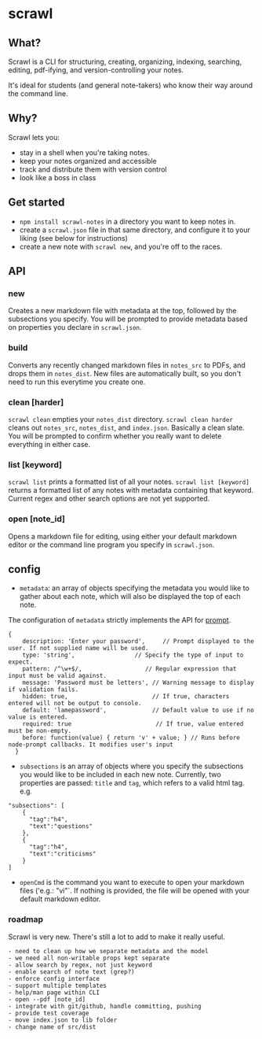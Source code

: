 # scrawl

## What?
Scrawl is a CLI for structuring, creating, organizing, indexing, searching, editing, pdf-ifying, and version-controlling your notes.

It's ideal for students (and general note-takers) who know their way around the command line.

## Why?

Scrawl lets you:

- stay in a shell when you're taking notes.
- keep your notes organized and accessible
- track and distribute them with version control
- look like a boss in class

## Get started

- `npm install scrawl-notes` in a directory you want to keep notes in. 
- create a `scrawl.json` file in that same directory, and configure it to your liking (see below for instructions)
- create a new note with `scrawl new`, and you're off to the races.

## API

### new
Creates a new markdown file with metadata at the top, followed by the subsections you specify. You will be prompted to provide metadata based on properties you declare in `scrawl.json`.

### build
Converts any recently changed markdown files in `notes_src` to PDFs, and drops them in `notes_dist`. New files are automatically built, so you don't need to run this everytime you create one.

### clean [harder]
`scrawl clean` empties your `notes_dist` directory. `scrawl clean harder` cleans out `notes_src`, `notes_dist`, and `index.json`. Basically a clean slate. You will be prompted to confirm whether you really want to delete everything in either case.

### list [keyword]
`scrawl list` prints a formatted list of all your notes. `scrawl list [keyword]` returns a formatted list of any notes with metadata containing that keyword. Current regex and other search options are not yet supported.

### open [note_id]
Opens a markdown file for editing, using either your default markdown editor or the command line program you specify in `scrawl.json`.

## config

- `metadata`: an array of objects specifying the metadata you would like to gather about each note, which will also be displayed the top of each note. 

The configuration of `metadata` strictly implements the API for [prompt](https://www.npmjs.com/package/prompt). 

```
{
    description: 'Enter your password',     // Prompt displayed to the user. If not supplied name will be used. 
    type: 'string',                 // Specify the type of input to expect. 
    pattern: /^\w+$/,                  // Regular expression that input must be valid against. 
    message: 'Password must be letters', // Warning message to display if validation fails. 
    hidden: true,                        // If true, characters entered will not be output to console. 
    default: 'lamepassword',             // Default value to use if no value is entered. 
    required: true                        // If true, value entered must be non-empty. 
    before: function(value) { return 'v' + value; } // Runs before node-prompt callbacks. It modifies user's input 
  }
```

- `subsections` is an array of objects where you specify the subsections you would like to be included in each new note. Currently, two properties are passed: `title` and `tag`, which refers to a valid html tag. 
e.g.
```
"subsections": [
    {
      "tag":"h4",
      "text":"questions"
    },
    {
      "tag":"h4",
      "text":"criticisms"
    }
]
```
- `openCmd` is the command you want to execute to open your markdown files ('e.g.: "vi"`. If nothing is provided, the file will be opened with your default markdown editor.

### roadmap

Scrawl is very new. There's still a lot to add to make it really useful. 

    - need to clean up how we separate metadata and the model
    - we need all non-writable props kept separate
    - allow search by regex, not just keyword
    - enable search of note text (grep?)
    - enforce config interface
    - support multiple templates
    - help/man page within CLI
    - open --pdf [note_id]
    - integrate with git/github, handle committing, pushing
    - provide test coverage
    - move index.json to lib folder
    - change name of src/dist
    
